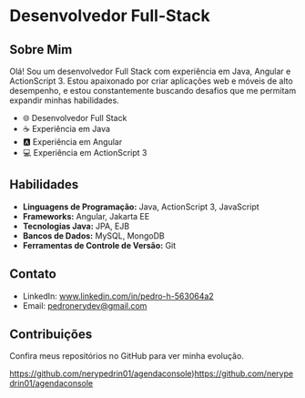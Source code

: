 # Desenvolvedor Full-Stack

## Sobre Mim

Olá! Sou um desenvolvedor Full Stack com experiência em Java, Angular e ActionScript 3. Estou apaixonado por criar aplicações web e móveis de alto desempenho, e estou constantemente buscando desafios que me permitam expandir minhas habilidades.

- 🌐 Desenvolvedor Full Stack
- ☕  Experiência em Java 
- 🅰️ Experiência em Angular
- 💻 Experiência em ActionScript 3

## Habilidades

- **Linguagens de Programação:** Java, ActionScript 3, JavaScript
- **Frameworks:** Angular, Jakarta EE
- **Tecnologias Java:** JPA, EJB
- **Bancos de Dados:** MySQL, MongoDB
- **Ferramentas de Controle de Versão:** Git

## Contato

- LinkedIn: www.linkedin.com/in/pedro-h-563064a2
- Email: pedronerydev@gmail.com


## Contribuições

Confira meus repositórios no GitHub para ver minha evolução.

https://github.com/nerypedrin01/agendaconsole)https://github.com/nerypedrin01/agendaconsole

